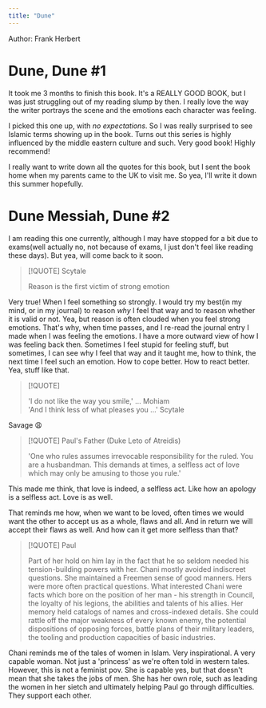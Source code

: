 ```yaml
---
title: "Dune"
---
```

Author: Frank Herbert  
  
<a data-pin-do="embedBoard" data-pin-board-width="900" data-pin-scale-height="120" data-pin-scale-width="115" href="https://www.pinterest.co.uk/syazwinafazrul/dune-quotes/"></a>  

# Dune, Dune #1
It took me 3 months to finish this book. It's a REALLY GOOD BOOK, but I was just struggling out of my reading slump by then. I really love the way the writer portrays the scene and the emotions each character was feeling.  

I picked this one up, with *no expectations*. So I was really surprised to see Islamic terms showing up in the book. Turns out this series is highly influenced by the middle eastern culture and such. Very good book! Highly recommend!  

I really want to write down all the quotes for this book, but I sent the book home when my parents came to the UK to visit me. So yea, I'll write it down this summer hopefully.
# Dune Messiah, Dune #2
I am reading this one currently, although I may have stopped for a bit due to exams(well actually no, not because of exams, I just don't feel like reading these days). But yea, will come back to it soon.  


> [!QUOTE] Scytale
> 
> Reason is the first victim of strong emotion

Very true! When I feel something so strongly. I would try my best(in my mind, or in my journal) to reason *why* I feel that way and to reason whether it is valid or not. Yea, but reason is often clouded when you feel strong emotions. That's why, when time passes, and I re-read the journal entry I made when I was feeling the emotions. I have a more outward view of how I was feeling back then. Sometimes I feel stupid for feeling stuff, but sometimes, I can see why I feel that way and it taught me, how to think, the next time I feel such an emotion. How to cope better. How to react better. Yea, stuff like that.  

> [!QUOTE] 
> 
> 'I do not like the way you smile,' ...  Mohiam  
> 'And I think less of what pleases you ...' Scytale 

Savage :weary:  

> [!QUOTE] Paul's Father (Duke Leto of Atreidis)
> 
> 'One who rules assumes irrevocable responsibility for the ruled. You are a husbandman. This demands at times, a selfless act of love which may only be amusing to those you rule.'

This made me think, that love is indeed, a selfless act. Like how an apology is a selfless act. Love is as well.  

That reminds me how, when we want to be loved, often times we would want the other to accept us as a whole, flaws and all. And in return we will accept their flaws as well. And how can it get more selfless than that?  

> [!QUOTE] Paul
> 
> Part of her hold on him lay in the fact that he so seldom needed his tension-building powers with her. Chani mostly avoided indiscreet questions. She maintained a Freemen sense of good manners. Hers were more often practical questions. What interested Chani were facts which bore on the position of her man - his strength in Council, the loyalty of his legions, the abilities and talents of his allies. Her memory held catalogs of names and cross-indexed details. She could rattle off the major weakness of every known enemy, the potential dispositions of opposing forces, battle plans of their military leaders, the tooling and production capacities of basic industries.

Chani reminds me of the tales of women in Islam. Very inspirational. A very capable woman. Not just a 'princess' as we're often told in western tales. However, this is not a feminist pov. She is capable yes, but that doesn't mean that she takes the jobs of men. She has her own role, such as leading the women in her sietch and ultimately helping Paul go through difficulties. They support each other.    
